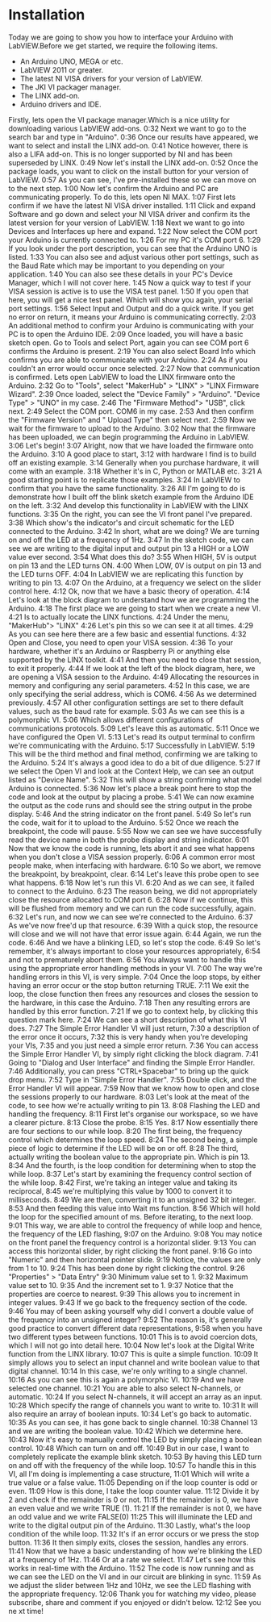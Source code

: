 # Installation


Today we are going to show you how to interface your Arduino with LabVIEW.Before we get started, we require the following items.
- An Arduino UNO, MEGA or etc.
- LabVIEW 2011 or greater.
- The latest NI VISA drivers for your version of LabVIEW.
- The JKI VI packager manager.
- The LINX add-on.
- Arduino drivers and IDE.

Firstly, lets open the VI package manager.Which is a nice utility for downloading various LabVIEW add-ons.
0:32
Next we want to go to the search bar and type in "Arduino".
0:36
Once our results have appeared, we want to select and install the LINX add-on.
0:41
Notice however, there is also a LIFA add-on. This is no longer supported by NI and has been superseded by LINX.
0:49
Now let's install the LINX add-on.
0:52
Once the package loads, you want to click on the install button for your version of LabVIEW.
0:57
As you can see, I've pre-installed these so we can move on to the next step.
1:00
Now let's confirm the Arduino and PC are communicating properly. To do this, lets open NI MAX.
1:07
First lets confirm if we have the latest NI VISA driver installed.
1:11
Click and expand Software and go down and select your NI VISA driver and confirm its the latest version for your version of LabVIEW.
1:18
Next we want to go into Devices and Interfaces up here and expand.
1:22
Now select the COM port your Arduino is currently connected to.
1:26
For my PC it's COM port 6.
1:29
If you look under the port description, you can see that the Arduino UNO is listed.
1:33
You can also see and adjust various other port settings, such as the Baud Rate which may be important to you depending on your application.
1:40
You can also see these details in your PC's Device Manager, which I will not cover here.
1:45
Now a quick way to test if your VISA session is active is to use the VISA test panel.
1:50
If you open that here, you will get a nice test panel. Which will show you again, your serial port settings.
1:56
Select Input and Output and do a quick write. If you get no error on return, it means your Arduino is communicating correctly.
2:03
An additional method to confirm your Arduino is communicating with your PC is to open the Arduino IDE.
2:09
Once loaded, you will have a basic sketch open. Go to Tools and select Port, again you can see COM port 6 confirms the Arduino is present.
2:19
You can also select Board Info which confirms you are able to communicate with your Arduino.
2:24
As if you couldn't an error would occur once selected.
2:27
Now that communication is confirmed. Lets open LabVIEW to load the LINX firmware onto the Arduino.
2:32
Go to "Tools", select "MakerHub" > "LINX" > "LINX Firmware Wizard".
2:39
Once loaded, select the "Device Family" > "Arduino". "Device Type" > "UNO" in my case.
2:46
The "Firmware Method"> "USB", click next.
2:49
Select the COM port. COM6 in my case.
2:53
And then confirm the "Firmware Version" and " Upload Type" then select next.
2:59
Now we wait for the firmware to upload to the Arduino.
3:02
Now that the firmware has been uploaded, we can begin programming the Arduino in LabVIEW.
3:06
Let's begin!
3:07
Alright, now that we have loaded the firmware onto the Arduino.
3:10
A good place to start,
3:12
with hardware I find is to build off an existing example.
3:14
Generally when you purchase hardware, it will come with an example.
3:18
Whether it's in C, Python or MATLAB etc.
3:21
A good starting point is to replicate those examples.
3:24
In LabVIEW to confirm that you have the same functionality.
3:26
All I'm going to do is demonstrate how I built off the blink sketch example from the Arduino IDE on the left.
3:32
And develop this functionality in LabVIEW with the LINX functions.
3:35
On the right, you can see the VI front panel I've prepared.
3:38
Which show's the indicator's and circuit schematic for the LED connected to the Arduino.
3:42
In short, what are we doing? We are turning on and off the LED at a frequency of 1Hz.
3:47
In the sketch code, we can see we are writing to the digital input and output pin 13 a HIGH or a LOW value ever second.
3:54
What does this do?
3:55
When HIGH, 5V is output on pin 13 and the LED turns ON.
4:00
When LOW, 0V is output on pin 13 and the LED turns OFF.
4:04
In LabVIEW we are replicating this function by writing to pin 13.
4:07
On the Arduino, at a frequency we select on the slider control here.
4:12
Ok, now that we have a basic theory of operation.
4:14
Let's look at the block diagram to understand how we are programming the Arduino.
4:18
The first place we are going to start when we create a new VI.
4:21
Is to actually locate the LINX functions.
4:24
Under the menu, "MakerHub"> "LINX"
4:26
Let's pin this so we can see it at all times.
4:29
As you can see here there are a few basic and essential functions.
4:32
Open and Close, you need to open your VISA session.
4:36
To your hardware, whether it's an Arduino or Raspberry Pi or anything else supported by the LINX toolkit.
4:41
And then you need to close that session, to exit it properly.
4:44
If we look at the left of the block diagram, here, we are opening a VISA session to the Arduino.
4:49
Allocating the resources in memory and configuring any serial parameters.
4:52
In this case, we are only specifying the serial address, which is COM6.
4:56
As we determined previously.
4:57
All other configuration settings are set to there default values, such as the baud rate for example.
5:03
As we can see this is a polymorphic VI.
5:06
Which allows different configurations of communications protocols.
5:09
Let's leave this as automatic.
5:11
Once we have configured the Open VI.
5:13
Let's read its output terminal to confirm we're communicating with the Arduino.
5:17
Successfully in LabVIEW.
5:19
This will be the third method and final method, confirming we are talking to the Arduino.
5:24
It's always a good idea to do a bit of due diligence.
5:27
If we select the Open VI and look at the Context Help, we can see an output listed as "Device Name".
5:32
This will show a string confirming what model Arduino is connected.
5:36
Now let's place a break point here to stop the code and look at the output by placing a probe.
5:41
We can now examine the output as the code runs and should see the string output in the probe display.
5:46
And the string indicator on the front panel.
5:49
So let's run the code, wait for it to upload to the Arduino.
5:52
Once we reach the breakpoint, the code will pause.
5:55
Now we can see we have successfully read the device name in both the probe display and string indicator.
6:01
Now that we know the code is running, lets abort it and see what happens when you don't close a VISA session properly.
6:06
A common error most people make, when interfacing with hardware.
6:10
So we abort, we remove the breakpoint, by breakpoint, clear.
6:14
Let's leave this probe open to see what happens.
6:18
Now let's run this VI.
6:20
And as we can see, it failed to connect to the Arduino.
6:23
The reason being, we did not appropriately close the resource allocated to COM port 6.
6:28
Now if we continue, this will be flushed from memory and we can run the code successfully, again.
6:32
Let's run, and now we can see we're connected to the Arduino.
6:37
As we've now free'd up that resource.
6:39
With a quick stop, the resource will close and we will not have that error issue again.
6:44
Again, we run the code.
6:46
And we have a blinking LED, so let's stop the code.
6:49
So let's remember, it's always important to close your resources appropriately,
6:54
and not to prematurely abort them.
6:56
You always want to handle this using the appropriate error handling methods in your VI.
7:00
The way we're handling errors in this VI, is very simple.
7:04
Once the loop stops, by either having an error occur or the stop button returning TRUE.
7:11
We exit the loop, the close function then frees any resources and closes the session to the hardware, in this case the Arduino.
7:18
Then any resulting errors are handled by this error function.
7:21
If we go to context help, by clicking this question mark here.
7:24
We can see a short description of what this VI does.
7:27
The Simple Error Handler VI will just return,
7:30
a description of the error once it occurs,
7:32
this is very handy when you're developing your VIs,
7:35
and you just need a simple error return.
7:36
You can access the Simple Error Handler VI, by simply right clicking the block diagram.
7:41
Going to "Dialog and User Interface" and finding the Simple Error Handler.
7:46
Additionally, you can press "CTRL+Spacebar" to bring up the quick drop menu.
7:52
Type in "Simple Error Handler".
7:55
Double click, and the Error Handler VI will appear.
7:59
Now that we know how to open and close the sessions properly to our hardware.
8:03
Let's look at the meat of the code, to see how we're actually writing to pin 13.
8:08
Flashing the LED and handling the frequency.
8:11
First let's organise our workspace, so we have a clearer picture.
8:13
Close the probe.
8:15
Yes.
8:17
Now essentially there are four sections to our while loop.
8:20
The first being, the frequency control which determines the loop speed.
8:24
The second being, a simple piece of logic to determine if the LED will be on or off.
8:28
The third, actually writing the boolean value to the appropriate pin. Which is pin 13.
8:34
And the fourth, is the loop condition for determining when to stop the while loop.
8:37
Let's start by examining the frequency control section of the while loop.
8:42
First, we're taking an integer value and taking its reciprocal,
8:45
we're multiplying this value by 1000 to convert it to milliseconds.
8:49
We are then, converting it to an unsigned 32 bit integer.
8:53
And then feeding this value into Wait ms function.
8:56
Which will hold the loop for the specified amount of ms. Before iterating, to the next loop.
9:01
This way, we are able to control the frequency of while loop and hence, the frequency of the LED flashing,
9:07
on the Arduino.
9:08
You may notice on the front panel the frequency control is a horizontal slider.
9:13
You can access this horizontal slider, by right clicking the front panel.
9:16
Go into "Numeric" and then horizontal pointer slide.
9:19
Notice, the values are only from 1 to 10.
9:24
This has been done by right clicking the control.
9:26
"Properties" > "Data Entry"
9:30
Minimum value set to 1.
9:32
Maximum value set to 10.
9:35
And the increment set to 1.
9:37
Notice that the properties are coerce to nearest.
9:39
This allows you to increment in integer values.
9:43
If we go back to the frequency section of the code.
9:46
You may of been asking yourself why did I convert a double value of the frequency into an unsigned integer?
9:52
The reason is, it's generally good practice to convert different data representations,
9:58
when you have two different types between functions.
10:01
This is to avoid coercion dots, which I will not go into detail here.
10:04
Now let's look at the Digital Write function from the LINX library.
10:07
This is quite a simple function.
10:09
It simply allows you to select an input channel and write boolean value to that digital channel.
10:14
In this case, we're only writing to a single channel.
10:16
As you can see this is again a polymorphic VI.
10:19
And we have selected one channel.
10:21
You are able to also select N-channels, or automatic.
10:24
If you select N-channels, it will accept an array as an input.
10:28
Which specify the range of channels you want to write to.
10:31
It will also require an array of boolean inputs.
10:34
Let's go back to automatic.
10:35
As you can see, it has gone back to single channel.
10:38
Channel 13 and we are writing the boolean value.
10:42
Which we determine here.
10:43
Now it's easy to manually control the LED by simply placing a boolean control.
10:48
Which can turn on and off.
10:49
But in our case, I want to completely replicate the example blink sketch.
10:53
By having this LED turn on and off with the frequency of the while loop.
10:57
To handle this in this VI, all I'm doing is implementing a case structure,
11:01
Which will write a true value or a false value.
11:05
Depending on if the loop counter is odd or even.
11:09
How is this done, I take the loop counter value.
11:12
Divide it by 2 and check if the remainder is 0 or not.
11:15
If the remainder is 0, we have an even value and we write TRUE (1).
11:21
If the remainder is not 0, we have an odd value and we write FALSE(0)
11:25
This will illuminate the LED and write to the digital output pin of the Arduino.
11:30
Lastly, what's the loop condition of the while loop.
11:32
It's if an error occurs or we press the stop button.
11:36
It then simply exits, closes the session, handles any errors.
11:41
Now that we have a basic understanding of how we're blinking the LED at a frequency of 1Hz.
11:46
Or at a rate we select.
11:47
Let's see how this works in real-time with the Arduino.
11:52
The code is now running and as we can see the LED on the VI and in our circuit are blinking in sync.
11:59
As we adjust the slider between 1Hz and 10Hz, we see the LED flashing with the appropriate frequency.
12:06
Thank you for watching my video, please subscribe, share and comment if you enjoyed or didn't below.
12:12
See you ne xt time!
